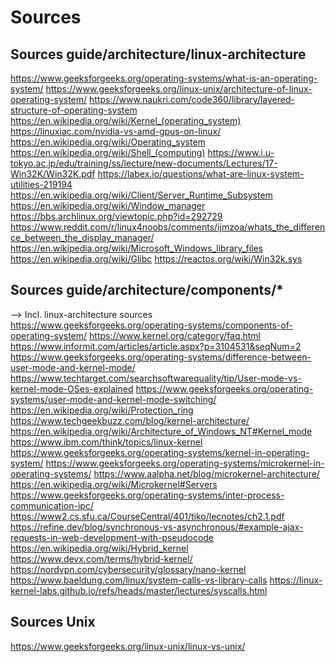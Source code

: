 # Sources

## Sources guide/architecture/linux-architecture
https://www.geeksforgeeks.org/operating-systems/what-is-an-operating-system/
https://www.geeksforgeeks.org/linux-unix/architecture-of-linux-operating-system/
https://www.naukri.com/code360/library/layered-structure-of-operating-system
https://en.wikipedia.org/wiki/Kernel_(operating_system)
https://linuxiac.com/nvidia-vs-amd-gpus-on-linux/
https://en.wikipedia.org/wiki/Operating_system
https://en.wikipedia.org/wiki/Shell_(computing)
https://www.i.u-tokyo.ac.jp/edu/training/ss/lecture/new-documents/Lectures/17-Win32K/Win32K.pdf
https://labex.io/questions/what-are-linux-system-utilities-219194
https://en.wikipedia.org/wiki/Client/Server_Runtime_Subsystem
https://en.wikipedia.org/wiki/Window_manager
https://bbs.archlinux.org/viewtopic.php?id=292729
https://www.reddit.com/r/linux4noobs/comments/ijmzoa/whats_the_difference_between_the_display_manager/
https://en.wikipedia.org/wiki/Microsoft_Windows_library_files
https://en.wikipedia.org/wiki/Glibc
https://reactos.org/wiki/Win32k.sys

## Sources guide/architecture/components/*
--> Incl. linux-architecture sources
https://www.geeksforgeeks.org/operating-systems/components-of-operating-system/
https://www.kernel.org/category/faq.html
https://www.informit.com/articles/article.aspx?p=3104531&seqNum=2
https://www.geeksforgeeks.org/operating-systems/difference-between-user-mode-and-kernel-mode/
https://www.techtarget.com/searchsoftwarequality/tip/User-mode-vs-kernel-mode-OSes-explained
https://www.geeksforgeeks.org/operating-systems/user-mode-and-kernel-mode-switching/
https://en.wikipedia.org/wiki/Protection_ring
https://www.techgeekbuzz.com/blog/kernel-architecture/
https://en.wikipedia.org/wiki/Architecture_of_Windows_NT#Kernel_mode
https://www.ibm.com/think/topics/linux-kernel
https://www.geeksforgeeks.org/operating-systems/kernel-in-operating-system/
https://www.geeksforgeeks.org/operating-systems/microkernel-in-operating-systems/
https://www.aalpha.net/blog/microkernel-architecture/
https://en.wikipedia.org/wiki/Microkernel#Servers
https://www.geeksforgeeks.org/operating-systems/inter-process-communication-ipc/
https://www2.cs.sfu.ca/CourseCentral/401/tiko/lecnotes/ch2.1.pdf
https://refine.dev/blog/synchronous-vs-asynchronous/#example-ajax-requests-in-web-development-with-pseudocode
https://en.wikipedia.org/wiki/Hybrid_kernel
https://www.devx.com/terms/hybrid-kernel/
https://nordvpn.com/cybersecurity/glossary/nano-kernel
https://www.baeldung.com/linux/system-calls-vs-library-calls
https://linux-kernel-labs.github.io/refs/heads/master/lectures/syscalls.html

## Sources Unix
https://www.geeksforgeeks.org/linux-unix/linux-vs-unix/

<!-- 
Author: cturpn
File: linux_architecture.md
Purpose: Documentation of the basic linux architecture to further understand the different components
Created: 2025-08-22
Edited: 2025-08-22
-->
